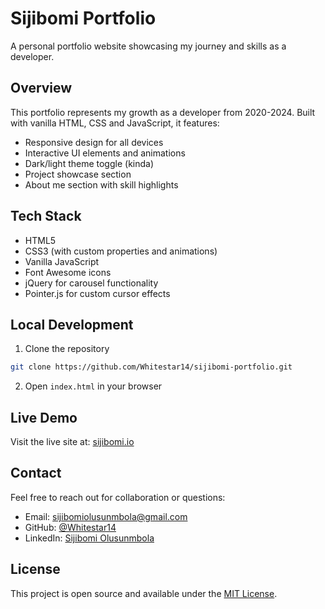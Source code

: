 # Sijibomi Portfolio

A personal portfolio website showcasing my journey and skills as a developer.

## Overview

This portfolio represents my growth as a developer from 2020-2024. Built with vanilla HTML, CSS and JavaScript, it features:

- Responsive design for all devices
- Interactive UI elements and animations
- Dark/light theme toggle (kinda)
- Project showcase section
- About me section with skill highlights

## Tech Stack

- HTML5
- CSS3 (with custom properties and animations)
- Vanilla JavaScript
- Font Awesome icons
- jQuery for carousel functionality
- Pointer.js for custom cursor effects

## Local Development

1. Clone the repository
```bash
git clone https://github.com/Whitestar14/sijibomi-portfolio.git
```

2. Open `index.html` in your browser

## Live Demo

Visit the live site at: [sijibomi.io](https://sijibomiio.vercel.app)

## Contact

Feel free to reach out for collaboration or questions:

- Email: sijibomiolusunmbola@gmail.com
- GitHub: [@Whitestar14](https://github.com/Whitestar14)
- LinkedIn: [Sijibomi Olusunmbola](https://linkedin.com/in/sijibomi-olusunmbola-2a0831264/)

## License

This project is open source and available under the [MIT License](LICENSE).